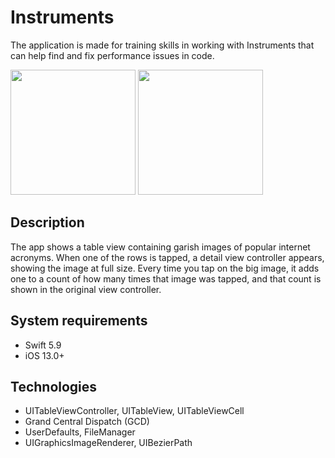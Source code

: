 # Instruments
The application is made for training skills in working with Instruments that can help find and fix performance issues in code.

<img src="https://github.com/user-attachments/assets/ee6a305b-39b7-4446-ab37-ad8de848ca10" width="200">
<img src="https://github.com/user-attachments/assets/bed09c3e-051e-41cd-840a-0abfda56b269" width="200">

## Description
The app shows a table view containing garish images of popular internet acronyms. When one of the rows is tapped, a detail view controller appears, showing the image at full size. Every time you tap on the big image, it adds one to a count of how many times that image was tapped, and that count is shown in the original view controller.
## System requirements
* Swift 5.9
* iOS 13.0+
## Technologies
* UITableViewController, UITableView, UITableViewCell
* Grand Central Dispatch (GCD)
* UserDefaults, FileManager
* UIGraphicsImageRenderer, UIBezierPath
